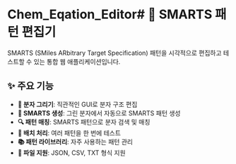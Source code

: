 # Chem_Eqation_Editor# 🧪 SMARTS 패턴 편집기

SMARTS (SMiles ARbitrary Target Specification) 패턴을 시각적으로 편집하고 테스트할 수 있는 통합 웹 애플리케이션입니다.

## ✨ 주요 기능

- **🎨 분자 그리기**: 직관적인 GUI로 분자 구조 편집
- **🧬 SMARTS 생성**: 그린 분자에서 자동으로 SMARTS 패턴 생성
- **🔍 패턴 매칭**: SMARTS 패턴으로 분자 검색 및 매칭
- **🔄 배치 처리**: 여러 패턴을 한 번에 테스트
- **📚 패턴 라이브러리**: 자주 사용하는 패턴 관리
- **💾 파일 지원**: JSON, CSV, TXT 형식 지원